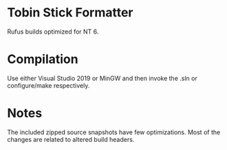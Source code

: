 # Tobin Stick Formatter
Rufus builds optimized for NT 6.

# Compilation
Use either Visual Studio 2019 or MinGW and then invoke the .sln or configure/make respectively.

# Notes
The included zipped source snapshots have few optimizations. Most of the changes are related to altered build headers.
